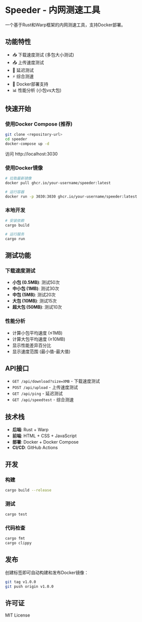 # Speeder - 内网测速工具

一个基于Rust和Warp框架的内网测速工具，支持Docker部署。

## 功能特性

- 📥 下载速度测试 (多包大小测试)
- 📤 上传速度测试  
- 🏓 延迟测试
- ⚡ 综合测速
- 🐳 Docker部署支持
- 📊 性能分析 (小包vs大包)

## 快速开始

### 使用Docker Compose (推荐)

```bash
git clone <repository-url>
cd speeder
docker-compose up -d
```

访问 http://localhost:3030

### 使用Docker镜像

```bash
# 拉取最新镜像
docker pull ghcr.io/your-username/speeder:latest

# 运行容器
docker run -p 3030:3030 ghcr.io/your-username/speeder:latest
```

### 本地开发

```bash
# 安装依赖
cargo build

# 运行服务
cargo run
```

## 测试功能

### 下载速度测试
- **小包 (0.5MB)**: 测试50次
- **中小包 (1MB)**: 测试30次  
- **中包 (5MB)**: 测试20次
- **大包 (10MB)**: 测试15次
- **超大包 (50MB)**: 测试10次

### 性能分析
- 计算小包平均速度 (≤1MB)
- 计算大包平均速度 (≥10MB)
- 显示性能差异百分比
- 显示速度范围 (最小值-最大值)

## API接口

- `GET /api/download?size=XMB` - 下载速度测试
- `POST /api/upload` - 上传速度测试
- `GET /api/ping` - 延迟测试
- `GET /api/speedtest` - 综合测速

## 技术栈

- **后端**: Rust + Warp
- **前端**: HTML + CSS + JavaScript
- **部署**: Docker + Docker Compose
- **CI/CD**: GitHub Actions

## 开发

### 构建

```bash
cargo build --release
```

### 测试

```bash
cargo test
```

### 代码检查

```bash
cargo fmt
cargo clippy
```

## 发布

创建标签即可自动构建和发布Docker镜像：

```bash
git tag v1.0.0
git push origin v1.0.0
```

## 许可证

MIT License